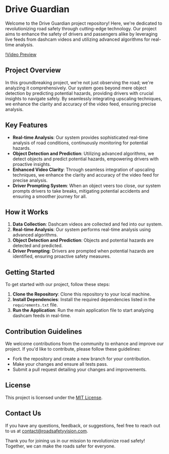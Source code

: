 # Drive Guardian

Welcome to the Drive Guardian project repository! Here, we're dedicated to revolutionizing road safety through cutting-edge technology. Our project aims to enhance the safety of drivers and passengers alike by leveraging live feeds from dashcam videos and utilizing advanced algorithms for real-time analysis.

[!Video Preview](assets/video.mp4)

## Project Overview
In this groundbreaking project, we're not just observing the road; we're analyzing it comprehensively. Our system goes beyond mere object detection by predicting potential hazards, providing drivers with crucial insights to navigate safely. By seamlessly integrating upscaling techniques, we enhance the clarity and accuracy of the video feed, ensuring precise analysis.

## Key Features
- **Real-time Analysis**: Our system provides sophisticated real-time analysis of road conditions, continuously monitoring for potential hazards.
- **Object Detection and Prediction**: Utilizing advanced algorithms, we detect objects and predict potential hazards, empowering drivers with proactive insights.
- **Enhanced Video Clarity**: Through seamless integration of upscaling techniques, we enhance the clarity and accuracy of the video feed for precise analysis.
- **Driver Prompting System**: When an object veers too close, our system prompts drivers to take breaks, mitigating potential accidents and ensuring a smoother journey for all.

## How it Works
1. **Data Collection**: Dashcam videos are collected and fed into our system.
2. **Real-time Analysis**: Our system performs real-time analysis using advanced algorithms.
3. **Object Detection and Prediction**: Objects and potential hazards are detected and predicted.
4. **Driver Prompting**: Drivers are prompted when potential hazards are identified, ensuring proactive safety measures.

## Getting Started
To get started with our project, follow these steps:
1. **Clone the Repository**: Clone this repository to your local machine.
2. **Install Dependencies**: Install the required dependencies listed in the `requirements.txt` file.
3. **Run the Application**: Run the main application file to start analyzing dashcam feeds in real-time.

## Contribution Guidelines
We welcome contributions from the community to enhance and improve our project. If you'd like to contribute, please follow these guidelines:
- Fork the repository and create a new branch for your contribution.
- Make your changes and ensure all tests pass.
- Submit a pull request detailing your changes and improvements.

## License
This project is licensed under the [MIT License](LICENSE).

## Contact Us
If you have any questions, feedback, or suggestions, feel free to reach out to us at [contact@roadsafetyvision.com](mailto:contact@roadsafetyvision.com).

Thank you for joining us in our mission to revolutionize road safety! Together, we can make the roads safer for everyone.
